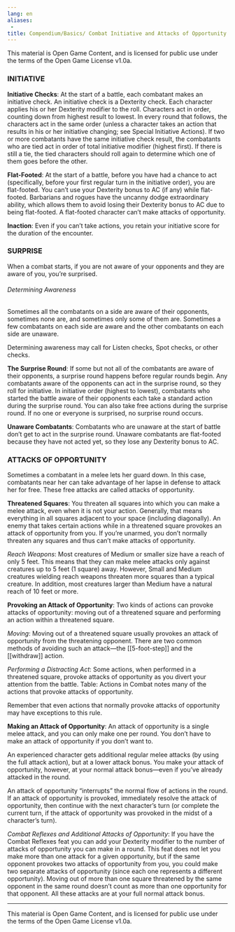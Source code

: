 ```yaml
---
lang: en
aliases:
 - 
title: Compendium/Basics/ Combat Initiative and Attacks of Opportunity
---
```


This material is Open Game Content, and is licensed for public use under the terms of the Open Game License v1.0a.


### INITIATIVE


**Initiative Checks**: At the start of a battle, each combatant makes an initiative check. An initiative check is a Dexterity check. Each character applies his or her Dexterity modifier to the roll. Characters act in order, counting down from highest result to lowest. In every round that follows, the characters act in the same order (unless a character takes an action that results in his or her initiative changing; see Special Initiative Actions). If two or more combatants have the same initiative check result, the combatants who are tied act in order of total initiative modifier (highest first). If there is still a tie, the tied characters should roll again to determine which one of them goes before the other.

**Flat-Footed**: At the start of a battle, before you have had a chance to act (specifically, before your first regular turn in the initiative order), you are flat-footed. You can’t use your Dexterity bonus to AC (if any) while flat-footed. Barbarians and rogues have the uncanny dodge extraordinary ability, which allows them to avoid losing their Dexterity bonus to AC due to being flat-footed. A flat-footed character can’t make attacks of opportunity.

**Inaction**: Even if you can’t take actions, you retain your initiative score for the duration of the encounter.

### SURPRISE

When a combat starts, if you are not aware of your opponents and they are aware of you, you’re surprised.

###### Determining Awareness

Sometimes all the combatants on a side are aware of their opponents, sometimes none are, and sometimes only some of them are. Sometimes a few combatants on each side are aware and the other combatants on each side are unaware.

Determining awareness may call for Listen checks, Spot checks, or other checks.

**The Surprise Round**: If some but not all of the combatants are aware of their opponents, a surprise round happens before regular rounds begin. Any combatants aware of the opponents can act in the surprise round, so they roll for initiative. In initiative order (highest to lowest), combatants who started the battle aware of their opponents each take a standard action during the surprise round. You can also take free actions during the surprise round. If no one or everyone is surprised, no surprise round occurs.

**Unaware Combatants**: Combatants who are unaware at the start of battle don’t get to act in the surprise round. Unaware combatants are flat-footed because they have not acted yet, so they lose any Dexterity bonus to AC.

### ATTACKS OF OPPORTUNITY

Sometimes a combatant in a melee lets her guard down. In this case, combatants near her can take advantage of her lapse in defense to attack her for free. These free attacks are called attacks of opportunity.

**Threatened Squares**: You threaten all squares into which you can make a melee attack, even when it is not your action. Generally, that means everything in all squares adjacent to your space (including diagonally). An enemy that takes certain actions while in a threatened square provokes an attack of opportunity from you. If you’re unarmed, you don’t normally threaten any squares and thus can’t make attacks of opportunity.

_Reach Weapons_: Most creatures of Medium or smaller size have a reach of only 5 feet. This means that they can make melee attacks only against creatures up to 5 feet (1 square) away. However, Small and Medium creatures wielding reach weapons threaten more squares than a typical creature. In addition, most creatures larger than Medium have a natural reach of 10 feet or more.

**Provoking an Attack of Opportunity**: Two kinds of actions can provoke attacks of opportunity: moving out of a threatened square and performing an action within a threatened square.

_Moving_: Moving out of a threatened square usually provokes an attack of opportunity from the threatening opponent. There are two common methods of avoiding such an attack—the [[5-foot-step]] and the [[withdraw]] action.

_Performing a Distracting Act_: Some actions, when performed in a threatened square, provoke attacks of opportunity as you divert your attention from the battle. Table: Actions in Combat notes many of the actions that provoke attacks of opportunity.

Remember that even actions that normally provoke attacks of opportunity may have exceptions to this rule.

**Making an Attack of Opportunity**: An attack of opportunity is a single melee attack, and you can only make one per round. You don’t have to make an attack of opportunity if you don’t want to.

An experienced character gets additional regular melee attacks (by using the full attack action), but at a lower attack bonus. You make your attack of opportunity, however, at your normal attack bonus—even if you’ve already attacked in the round.

An attack of opportunity “interrupts” the normal flow of actions in the round. If an attack of opportunity is provoked, immediately resolve the attack of opportunity, then continue with the next character’s turn (or complete the current turn, if the attack of opportunity was provoked in the midst of a character’s turn).

_Combat Reflexes and Additional Attacks of Opportunity_: If you have the Combat Reflexes feat you can add your Dexterity modifier to the number of attacks of opportunity you can make in a round. This feat does not let you make more than one attack for a given opportunity, but if the same opponent provokes two attacks of opportunity from you, you could make two separate attacks of opportunity (since each one represents a different opportunity). Moving out of more than one square threatened by the same opponent in the same round doesn’t count as more than one opportunity for that opponent. All these attacks are at your full normal attack bonus.

---

This material is Open Game Content, and is licensed for public use under the terms of the Open Game License v1.0a.

